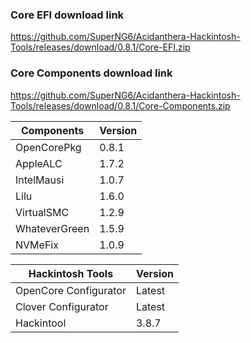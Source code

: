 
### Core EFI download link
https://github.com/SuperNG6/Acidanthera-Hackintosh-Tools/releases/download/0.8.1/Core-EFI.zip

### Core Components download link
https://github.com/SuperNG6/Acidanthera-Hackintosh-Tools/releases/download/0.8.1/Core-Components.zip

| Components    | Version               |
| ------------- | --------------------- |
| OpenCorePkg   | 0.8.1    | 
| AppleALC      | 1.7.2       |
| IntelMausi    | 1.0.7     |
| Lilu          | 1.6.0           |
| VirtualSMC    | 1.2.9     |
| WhateverGreen | 1.5.9  |
| NVMeFix       | 1.0.9        |

| Hackintosh Tools      | Version           |
| --------------------- | ----------------- |
| OpenCore Configurator | Latest            | 
| Clover Configurator   | Latest            |
| Hackintool            | 3.8.7 |

